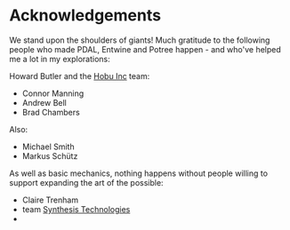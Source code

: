 # Acknowledgements

We stand upon  the shoulders of giants! Much gratitude to the following people who made PDAL, Entwine and Potree happen - and who've helped me a lot in my explorations:

Howard Butler and the [Hobu Inc](http://hobu.inc) team:
- Connor Manning
- Andrew Bell
- Brad Chambers

Also:
- Michael Smith
- Markus Schütz

As well as basic mechanics, nothing happens without people willing to support expanding the art of the possible:
- Claire Trenham
- team [Synthesis Technologies](http://synth.earth)
-
